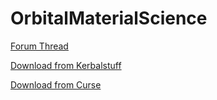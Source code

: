 OrbitalMaterialScience
======================

[Forum Thread](http://forum.kerbalspaceprogram.com/threads/81578-0-23-5-Orbital-Material-Science)

[Download from Kerbalstuff](https://kerbalstuff.com/mod/468/Orbital%20Material%20Science)

[Download from Curse](http://kerbal.curseforge.com/ksp-mods/220747-orbital-material-science-lab)
